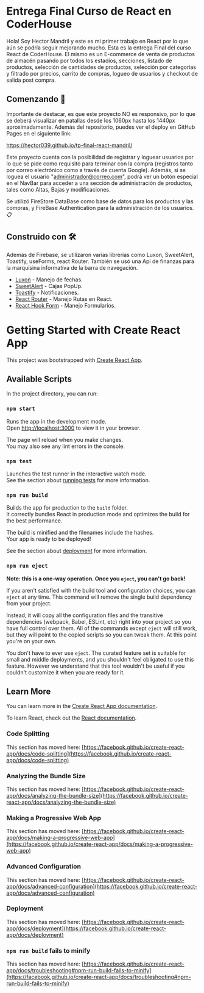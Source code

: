 # Entrega Final Curso de React en CoderHouse

Hola! Soy Hector Mandril y este es mi primer trabajo en React por lo que aún se podría seguir mejorando mucho. Esta es la entrega Final del curso React de CoderHouse.
El mismo es un E-commerce de venta de productos de almacén pasando por todos los estadíos, secciones, listado de productos, selección de cantidades de productos, selección por categorías y filtrado por precios, carrito de compras, logueo de usuarios y checkout de salida post compra.

## Comenzando 🚀

Importante de destacar, es que este proyecto NO es responsivo, por lo que se deberá visualizar en patallas desde los 1060px hasta los 1440px aproximadamente.
Además del repositorio, puedes ver el deploy en GitHub Pages en el siguiente link:

https://hector039.github.io/tp-final-react-mandril/

Este proyecto cuenta con la posibilidad de registrar y loguear usuarios por lo que se pide como requisito para terminar con la compra (registros tanto por correo electrónico como a través de cuenta Google).
Además, si se loguea el usuario "administrador@correo.com", podrá ver un botón especial en el NavBar para acceder a una sección de administración de productos, tales como Altas, Bajas y modificaciones.

Se utilizó FireStore DataBase como base de datos para los productos y las compras, y FireBase Authentication para la administración de los usuarios. 📋

## Construido con 🛠️

Además de Firebase, se utilizaron varias librerías como Luxon, SweetAlert, Toastify, useForms, react Router.
También se usó una Api de finanzas para la marquisina informativa de la barra de navegación.

* [Luxon](https://www.npmjs.com/package/luxon) - Manejo de fechas.
* [SweetAlert](https://sweetalert2.github.io/) - Cajas PopUp.
* [Toastify](https://github.com/apvarun/toastify-js/blob/master/README.md) - Notificaciones.
* [React Router](https://reactrouter.com/en/main) - Manejo Rutas en React.
* [React Hook Form](https://react-hook-form.com/) - Manejo Formularios.



# Getting Started with Create React App

This project was bootstrapped with [Create React App](https://github.com/facebook/create-react-app).

## Available Scripts

In the project directory, you can run:

### `npm start`

Runs the app in the development mode.\
Open [http://localhost:3000](http://localhost:3000) to view it in your browser.

The page will reload when you make changes.\
You may also see any lint errors in the console.

### `npm test`

Launches the test runner in the interactive watch mode.\
See the section about [running tests](https://facebook.github.io/create-react-app/docs/running-tests) for more information.

### `npm run build`

Builds the app for production to the `build` folder.\
It correctly bundles React in production mode and optimizes the build for the best performance.

The build is minified and the filenames include the hashes.\
Your app is ready to be deployed!

See the section about [deployment](https://facebook.github.io/create-react-app/docs/deployment) for more information.

### `npm run eject`

**Note: this is a one-way operation. Once you `eject`, you can't go back!**

If you aren't satisfied with the build tool and configuration choices, you can `eject` at any time. This command will remove the single build dependency from your project.

Instead, it will copy all the configuration files and the transitive dependencies (webpack, Babel, ESLint, etc) right into your project so you have full control over them. All of the commands except `eject` will still work, but they will point to the copied scripts so you can tweak them. At this point you're on your own.

You don't have to ever use `eject`. The curated feature set is suitable for small and middle deployments, and you shouldn't feel obligated to use this feature. However we understand that this tool wouldn't be useful if you couldn't customize it when you are ready for it.

## Learn More

You can learn more in the [Create React App documentation](https://facebook.github.io/create-react-app/docs/getting-started).

To learn React, check out the [React documentation](https://reactjs.org/).

### Code Splitting

This section has moved here: [https://facebook.github.io/create-react-app/docs/code-splitting](https://facebook.github.io/create-react-app/docs/code-splitting)

### Analyzing the Bundle Size

This section has moved here: [https://facebook.github.io/create-react-app/docs/analyzing-the-bundle-size](https://facebook.github.io/create-react-app/docs/analyzing-the-bundle-size)

### Making a Progressive Web App

This section has moved here: [https://facebook.github.io/create-react-app/docs/making-a-progressive-web-app](https://facebook.github.io/create-react-app/docs/making-a-progressive-web-app)

### Advanced Configuration

This section has moved here: [https://facebook.github.io/create-react-app/docs/advanced-configuration](https://facebook.github.io/create-react-app/docs/advanced-configuration)

### Deployment

This section has moved here: [https://facebook.github.io/create-react-app/docs/deployment](https://facebook.github.io/create-react-app/docs/deployment)

### `npm run build` fails to minify

This section has moved here: [https://facebook.github.io/create-react-app/docs/troubleshooting#npm-run-build-fails-to-minify](https://facebook.github.io/create-react-app/docs/troubleshooting#npm-run-build-fails-to-minify)
